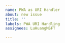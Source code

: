 ```yaml
---
name: PWA as URI Handler
about: new issue
title: ''
labels: PWA URI Handling
assignees: LuHuangMSFT

---
```



